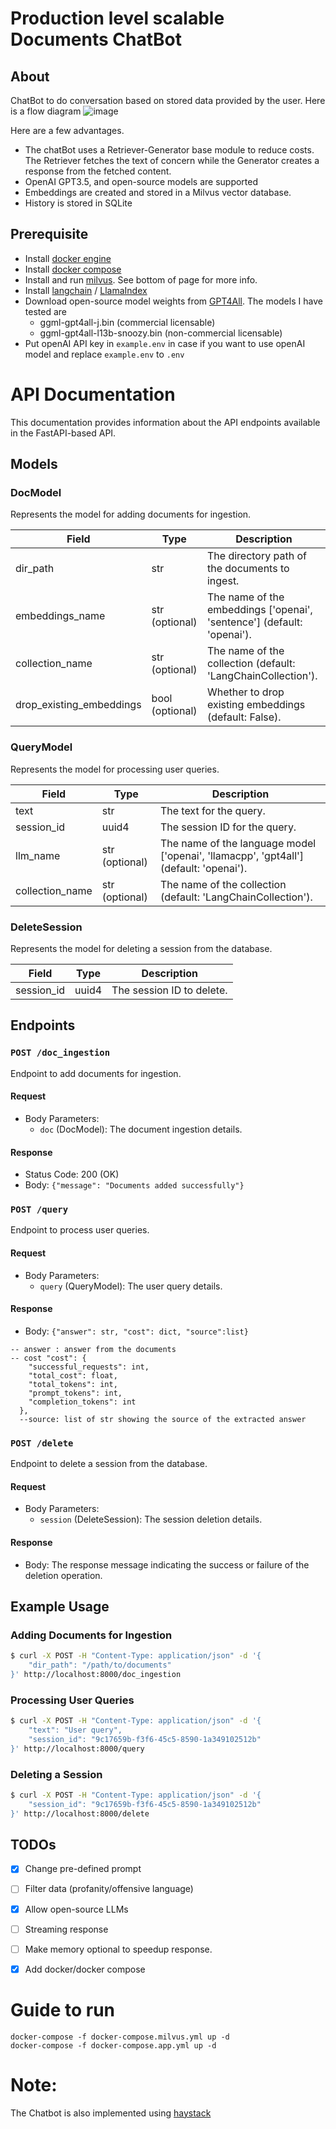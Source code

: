 # Production level scalable Documents ChatBot

## About
ChatBot to do conversation based on stored data provided by the user. Here is a flow diagram
![image](https://github.com/talhaanwarch/doc_chat_api/assets/37379131/ebd2f33e-2383-4120-87ae-1f136e8334ef)


Here are a few advantages.
* The chatBot uses a Retriever-Generator base module to reduce costs. The Retriever fetches the text of concern while the Generator creates a response from the fetched content.
* OpenAI GPT3.5, and open-source models are supported
* Embeddings are created and stored in a Milvus vector database.
* History is stored in SQLite

## Prerequisite
* Install [docker engine](https://docs.docker.com/engine/install/ubuntu/#install-using-the-repository)
* Install [docker compose](https://docs.docker.com/compose/install/linux/#install-using-the-repository)
* Install and run [milvus](https://milvus.io/docs/install_standalone-docker.md). See bottom of page for more info.  
* Install [langchain](https://python.langchain.com/en/latest/index.html) / [LlamaIndex](https://gpt-index.readthedocs.io/en/latest/)
* Download open-source model weights from [GPT4All](https://gpt4all.io/index.html). The models I have tested are
    * ggml-gpt4all-j.bin (commercial licensable)     
    * ggml-gpt4all-l13b-snoozy.bin (non-commercial licensable)
* Put openAI API key in `example.env` in case if you want to use openAI model and replace `example.env` to `.env`

# API Documentation

This documentation provides information about the API endpoints available in the FastAPI-based API.

## Models

### DocModel

Represents the model for adding documents for ingestion.

| Field           | Type             | Description                                                |
| --------------- | ---------------- | ---------------------------------------------------------- |
| dir_path        | str              | The directory path of the documents to ingest.              |
| embeddings_name | str (optional) | The name of the embeddings ['openai', 'sentence'] (default: 'openai').      |
| collection_name | str (optional)   | The name of the collection (default: 'LangChainCollection').|
| drop_existing_embeddings | bool (optional) | Whether to drop existing embeddings (default: False).    |

### QueryModel

Represents the model for processing user queries.

| Field           | Type                                       | Description                                                |
| --------------- | ------------------------------------------ | ---------------------------------------------------------- |
| text            | str                                        | The text for the query.                                    |
| session_id      | uuid4                                        | The session ID for the query.                              |
| llm_name        | str (optional) | The name of the language model ['openai', 'llamacpp', 'gpt4all'] (default: 'openai').       |
| collection_name | str (optional)                             | The name of the collection (default: 'LangChainCollection').|

### DeleteSession

Represents the model for deleting a session from the database.

| Field             | Type              | Description                                   |
| ----------------- | ----------------- | --------------------------------------------- |
| session_id        | uuid4               | The session ID to delete.                     |

## Endpoints

### `POST /doc_ingestion`

Endpoint to add documents for ingestion.

#### Request

- Body Parameters:
  - `doc` (DocModel): The document ingestion details.

#### Response

- Status Code: 200 (OK)
- Body: `{"message": "Documents added successfully"}`

### `POST /query`

Endpoint to process user queries.

#### Request

- Body Parameters:
  - `query` (QueryModel): The user query details.

#### Response

- Body: `{"answer": str, "cost": dict, "source":list}`
```
-- answer : answer from the documents
-- cost "cost": {
    "successful_requests": int,
    "total_cost": float,
    "total_tokens": int,
    "prompt_tokens": int,
    "completion_tokens": int
  },
  --source: list of str showing the source of the extracted answer
```
### `POST /delete`

Endpoint to delete a session from the database.

#### Request

- Body Parameters:
  - `session` (DeleteSession): The session deletion details.

#### Response

- Body: The response message indicating the success or failure of the deletion operation.

## Example Usage

### Adding Documents for Ingestion

```bash
$ curl -X POST -H "Content-Type: application/json" -d '{
    "dir_path": "/path/to/documents"
}' http://localhost:8000/doc_ingestion
```

### Processing User Queries

```bash
$ curl -X POST -H "Content-Type: application/json" -d '{
    "text": "User query",
    "session_id": "9c17659b-f3f6-45c5-8590-1a349102512b"
}' http://localhost:8000/query
```

### Deleting a Session

```bash
$ curl -X POST -H "Content-Type: application/json" -d '{
    "session_id": "9c17659b-f3f6-45c5-8590-1a349102512b"
}' http://localhost:8000/delete
```

## TODOs
- [X]  Change pre-defined prompt 
- [ ]  Filter data (profanity/offensive language)
- [X]  Allow open-source LLMs
- [ ]  Streaming response
- [ ]  Make memory optional to speedup response. 
- [X]  Add docker/docker compose


# Guide to run

```
docker-compose -f docker-compose.milvus.yml up -d
docker-compose -f docker-compose.app.yml up -d
```

# Note:
The Chatbot is also implemented using [haystack](https://github.com/talhaanwarch/openai-chatbot/tree/haystack)
